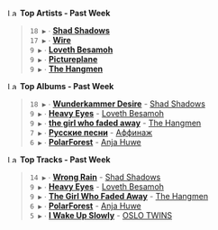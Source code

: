 <!--START_LASTFM_ARTISTS:{"period": "7day", "rows": 5}-->
<a href="https://last.fm" target="_blank"><img src="https://user-images.githubusercontent.com/17434202/215290617-e793598d-d7c9-428f-9975-156db1ba89cc.svg" alt="Last.fm Logo" width="18" height="13"/></a> **Top Artists - Past Week**

> `18 ▶️` ∙ **[Shad Shadows](https://www.last.fm/music/Shad+Shadows)**<br/>
> `17 ▶️` ∙ **[Wire](https://www.last.fm/music/Wire)**<br/>
> `9 ▶️` ∙ **[Loveth Besamoh](https://www.last.fm/music/Loveth+Besamoh)**<br/>
> `9 ▶️` ∙ **[Pictureplane](https://www.last.fm/music/Pictureplane)**<br/>
> `9 ▶️` ∙ **[The Hangmen](https://www.last.fm/music/The+Hangmen)**<br/>
<!--END_LASTFM_ARTISTS-->

<!--START_LASTFM_ALBUMS:{"period": "7day", "rows": 5}-->
<a href="https://last.fm" target="_blank"><img src="https://user-images.githubusercontent.com/17434202/215290617-e793598d-d7c9-428f-9975-156db1ba89cc.svg" alt="Last.fm Logo" width="18" height="13"/></a> **Top Albums - Past Week**

> `18 ▶️` ∙ **[Wunderkammer Desire](https://www.last.fm/music/Shad+Shadows/Wunderkammer+Desire)** - [Shad Shadows](https://www.last.fm/music/Shad+Shadows)<br/>
> `9 ▶️` ∙ **[Heavy Eyes](https://www.last.fm/music/Loveth+Besamoh/Heavy+Eyes)** - [Loveth Besamoh](https://www.last.fm/music/Loveth+Besamoh)<br/>
> `9 ▶️` ∙ **[the girl who faded away](https://www.last.fm/music/The+Hangmen/the+girl+who+faded+away)** - [The Hangmen](https://www.last.fm/music/The+Hangmen)<br/>
> `7 ▶️` ∙ **[Русские песни](https://www.last.fm/music/%D0%90%D1%84%D1%84%D0%B8%D0%BD%D0%B0%D0%B6/%D0%A0%D1%83%D1%81%D1%81%D0%BA%D0%B8%D0%B5+%D0%BF%D0%B5%D1%81%D0%BD%D0%B8)** - [Аффинаж](https://www.last.fm/music/%D0%90%D1%84%D1%84%D0%B8%D0%BD%D0%B0%D0%B6)<br/>
> `6 ▶️` ∙ **[PolarForest](https://www.last.fm/music/Anja+Huwe/PolarForest)** - [Anja Huwe](https://www.last.fm/music/Anja+Huwe)<br/>
<!--END_LASTFM_ALBUMS-->

<!--START_LASTFM_TRACKS:{"period": "7day", "rows": 5}-->
<a href="https://last.fm" target="_blank"><img src="https://user-images.githubusercontent.com/17434202/215290617-e793598d-d7c9-428f-9975-156db1ba89cc.svg" alt="Last.fm Logo" width="18" height="13"/></a> **Top Tracks - Past Week**

> `14 ▶️` ∙ **[Wrong Rain](https://www.last.fm/music/Shad+Shadows/_/Wrong+Rain)** - [Shad Shadows](https://www.last.fm/music/Shad+Shadows)<br/>
> `9 ▶️` ∙ **[Heavy Eyes](https://www.last.fm/music/Loveth+Besamoh/_/Heavy+Eyes)** - [Loveth Besamoh](https://www.last.fm/music/Loveth+Besamoh)<br/>
> `9 ▶️` ∙ **[The Girl Who Faded Away](https://www.last.fm/music/The+Hangmen/_/The+Girl+Who+Faded+Away)** - [The Hangmen](https://www.last.fm/music/The+Hangmen)<br/>
> `6 ▶️` ∙ **[PolarForest](https://www.last.fm/music/Anja+Huwe/_/PolarForest)** - [Anja Huwe](https://www.last.fm/music/Anja+Huwe)<br/>
> `5 ▶️` ∙ **[I Wake Up Slowly](https://www.last.fm/music/OSLO+TWINS/_/I+Wake+Up+Slowly)** - [OSLO TWINS](https://www.last.fm/music/OSLO+TWINS)<br/>
<!--END_LASTFM_TRACKS-->